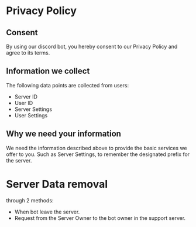 # Privacy Policy

## Consent
By using our discord bot, you hereby consent to our Privacy Policy and agree to its terms.

## Information we collect
The following data points are collected from users:
* Server ID
* User ID
* Server Settings
* User Settings

## Why we need your information
We need the information described above to provide the basic services we offer to you.
Such as Server Settings, to remember the designated prefix for the server.

# Server Data removal
through 2 methods:
* When bot leave the server.
* Request from the Server Owner to the bot owner in the support server. 
